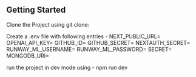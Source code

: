 ## Getting Started

Clone the Project using git clone:

Create a .env file with following entries -
NEXT_PUBLIC_URL=
OPENAI_API_KEY=
GITHUB_ID=
GITHUB_SECRET=
NEXTAUTH_SECRET=
RUNWAY_ML_USERNAME=
RUNWAY_ML_PASSWORD=
SECRET=
MONGODB_URI=

run the project in dev mode using -
npm run dev
